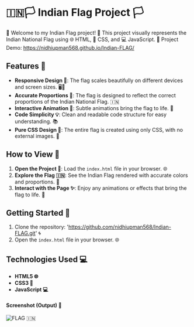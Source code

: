 # 🇮🇳🏳️ Indian Flag Project 🏳️

🎉 Welcome to my Indian Flag project! 🎉 This project visually represents the Indian National Flag using 🌐 HTML, 🎨 CSS, and 💻 JavaScript. 🚀
Project Demo: https://nidhiupman568.github.io/Indian-FLAG/
## Features 🌟

- **Responsive Design 📱**: The flag scales beautifully on different devices and screen sizes. 🖥️📱
- **Accurate Proportions 📏**: The flag is designed to reflect the correct proportions of the Indian National Flag. 🇮🇳
- **Interactive Animation 🎨**: Subtle animations bring the flag to life. 🌈
- **Code Simplicity 💡**: Clean and readable code structure for easy understanding. 📚
- **Pure CSS Design 🎨**: The entire flag is created using only CSS, with no external images. 🚀

## How to View 🎨

1. **Open the Project 🚀**: Load the `index.html` file in your browser. 🌐
2. **Explore the Flag 🇮🇳**: See the Indian Flag rendered with accurate colors and proportions. 🎉
3. **Interact with the Page ✨**: Enjoy any animations or effects that bring the flag to life. 🌟

## Getting Started 🚀

1. Clone the repository: 'https://github.com/nidhiupman568/Indian-FLAG.git' 🌀
2. Open the `index.html` file in your browser. 🌐

## Technologies Used 💻

- **HTML5 🌐**
- **CSS3 🎨**
- **JavaScript 💻**

#### Screenshot (Output) 📸

![FLAG](https://github.com/user-attachments/assets/5919a297-feac-4dfb-b9d2-625a8ee50b57)
🇮🇳

